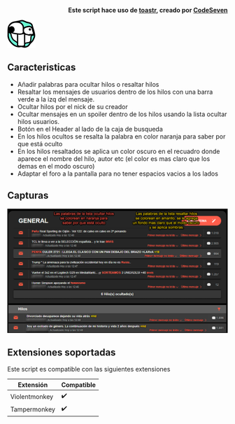 <p align="right" >
  <strong>Este script hace uso de <a href="https://github.com/CodeSeven/toastr">toastr</a>, creado por <a href="https://github.com/CodeSeven">CodeSeven</a></strong>
</p>

![logo][6]
## Caracteristicas

* Añadir palabras para ocultar hilos o resaltar hilos
* Resaltar los mensajes de usuarios dentro de los hilos con una barra verde a la izq del mensaje.
* Ocultar hilos por el nick de su creador
* Ocultar mensajes en un spoiler dentro de los hilos usando la lista ocultar hilos usuarios.
* Botón en el Header al lado de la caja de busqueda
* En los hilos ocultos se resalta la palabra en color naranja para saber por que está oculto
* En los hilos resaltados se aplica un color oscuro en el recuadro donde aparece el nombre del hilo, autor etc (el color es mas claro que los demas en el modo oscuro)
* Adaptar el foro a la pantalla para no tener espacios vacios a los lados

## Capturas
![Captura][5]

## Extensiones soportadas

Este script es compatible con las siguientes extensiones

|     Extensión     |     Compatible     |
| ----------------- | ------------------ |
|   Violentmonkey   | :heavy_check_mark: |
|    Tampermonkey   | :heavy_check_mark: |

[5]: resources/capturas/captura1.gif "Captura"
[6]: resources/img/icon-64x64.png "logo"

